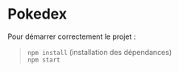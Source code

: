 # Pokedex

Pour démarrer correctement le projet :  
> <code>npm install</code> (installation des dépendances)  
> <code>npm start</code>
